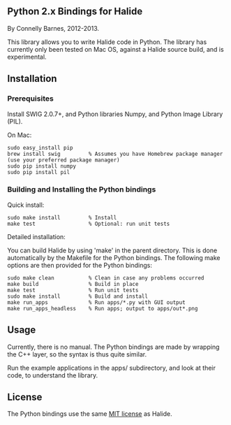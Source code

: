 Python 2.x Bindings for Halide
------------------------------

By Connelly Barnes, 2012-2013.

This library allows you to write Halide code in Python. The library has currently only been tested on Mac OS,
against a Halide source build, and is experimental.

Installation
------------

### Prerequisites

Install SWIG 2.0.7+, and Python libraries Numpy, and Python Image Library (PIL).

On Mac:

    sudo easy_install pip
    brew install swig         % Assumes you have Homebrew package manager (use your preferred package manager)
    sudo pip install numpy
    sudo pip install pil

### Building and Installing the Python bindings

Quick install:

    sudo make install         % Install
    make test                 % Optional: run unit tests

Detailed installation:

You can build Halide by using 'make' in the parent directory. This is done automatically by the Makefile for the Python bindings. The following make options are then provided for the Python bindings:

    sudo make clean           % Clean in case any problems occurred
    make build                % Build in place
    make test                 % Run unit tests
    sudo make install         % Build and install
    make run_apps             % Run apps/*.py with GUI output
    make run_apps_headless    % Run apps; output to apps/out*.png

Usage
-----

Currently, there is no manual. The Python bindings are made by wrapping the C++ layer, so the syntax is thus quite similar.

Run the example applications in the apps/ subdirectory, and look at their code, to understand the library.

License
-------

The Python bindings use the same [MIT license](https://github.com/halide/Halide/blob/master/LICENSE.txt) as Halide.
